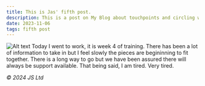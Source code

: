 ```yaml
---
title: This is Jas' fifth post.
description: This is a post on My Blog about touchpoints and circling wagons.
date: 2023-11-06
tags: fifth post
---
```

![Alt text](https://64.media.tumblr.com/9336a7173c9af0fc03245e4d1797b923/b82aef470edfbc61-41/s1280x1920/e2d4751156ceb972c908adddd78deba1735c619c.pnj "a title")
Today I went to work, it is week 4 of training. There has been a lot of information to take in but I feel slowly the pieces are begininning to fit together. There is a long way to go but we have been assured there will always be support available. That being said, I am tired. Very tired. 

  <footer>
    <p><em>&copy; 2024 JS Ltd</em></p>
  </footer>